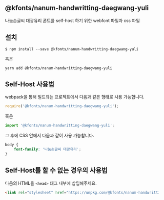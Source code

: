 
@kfonts/nanum-handwritting-daegwang-yuli
---------------------

나눔손글씨 대광유리 폰트를 self-host 하기 위한 webfont 파일과 css 파일

설치
----

```
$ npm install --save @kfonts/nanum-handwritting-daegwang-yuli
```

혹은

```
yarn add @kfonts/nanum-handwritting-daegwang-yuli
```

Self-Host 사용법
---------------

webpack을 통해 빌드되는 프로젝트에서 다음과 같은 형태로 사용 가능합니다.

```js
require('@kfonts/nanum-handwritting-daegwang-yuli');
```

혹은

```js
import '@kfonts/nanum-handwritting-daegwang-yuli';
```

그 후에 CSS 안에서 다음과 같이 사용 가능합니다.

```css
body {
    font-family: '나눔손글씨 대광유리';
}
```

Self-Host를 할 수 없는 경우의 사용법
--------------------------------

다음의 HTML을 `<head>` 태그 내부에 삽입해주세요.

```html
<link rel="stylesheet" href="https://unpkg.com/@kfonts/nanum-handwritting-daegwang-yuli/index.css" />
```

